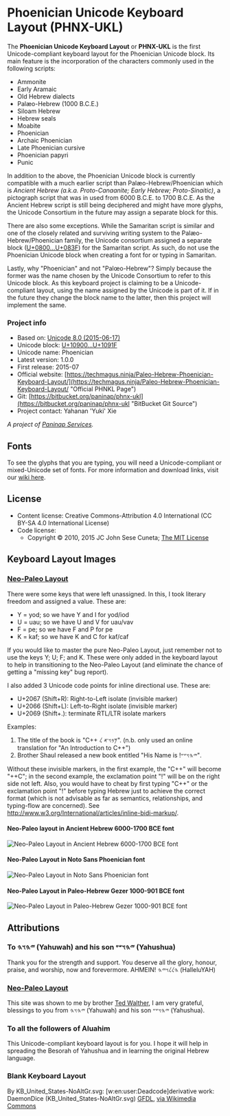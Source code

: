 # Phoenician Unicode Keyboard Layout (PHNX-UKL)
The **Phoenician Unicode Keyboard Layout** or **PHNX-UKL** is the first Unicode-compliant keyboard layout for the Phoenician Unicode block. Its main feature is the incorporation of the characters commonly used in the following scripts:

  * Ammonite
  * Early Aramaic
  * Old Hebrew dialects
  * Palæo-Hebrew (1000 B.C.E.)
  * Siloam Hebrew
  * Hebrew seals
  * Moabite
  * Phoenician
  * Archaic Phoenician
  * Late Phoenician cursive
  * Phoenician papyri
  * Punic

In addition to the above, the Phoenician Unicode block is currently compatible with a much earlier script than Palæo-Hebrew/Phoenician which is _Ancient Hebrew (a.k.a. Proto-Canaanite; Early Hebrew; Proto-Sinaitic)_, a pictograph script that was in used from 6000 B.C.E. to 1700 B.C.E. As the Ancient Hebrew script is still being deciphered and might have more glyphs, the Unicode Consortium in the future may assign a separate block for this.

There are also some exceptions. While the Samaritan script is similar and one of the closely related and surviving writing system to the Palæo-Hebrew/Phoenician family, the Unicode consortium assigned a separate block ([U+0800…U+083F]) for the Samaritan script. As such, do not use the Phoenician Unicode block when creating a font for or typing in Samaritan.

Lastly, why "Phoenician" and not "Palœo-Hebrew"? Simply because the former was the name chosen by the Unicode Consortium to refer to this Unicode block. As this keyboard project is claiming to be a Unicode-compliant layout, using the name assigned by the Unicode is part of it. If in the future they change the block name to the latter, then this project will implement the same.

### Project info
  * Based on: [Unicode 8.0 (2015-06-17)]
  * Unicode block: [U+10900…U+1091F]
  * Unicode name: Phoenician
  * Latest version: 1.0.0
  * First release: 2015-07
  * Official website: [https://techmagus.ninja/Paleo-Hebrew-Phoenician-Keyboard-Layout/](https://techmagus.ninja/Paleo-Hebrew-Phoenician-Keyboard-Layout/ "Official PHNKL Page")
  * Git: [https://bitbucket.org/paninap/phnx-ukl](https://bitbucket.org/paninap/phnx-ukl "BitBucket Git Source")
  * Project contact: Yahanan 'Yuki' Xie

_A project of [Paninap Services]._

## Fonts
To see the glyphs that you are typing, you will need a Unicode-compliant or mixed-Unicode set of fonts. For more information and download links, visit our [wiki here](https://bitbucket.org/paninap/phnx-ukl/wiki/Fonts "Fonts").

## License
  * Content license: Creative Commons-Attribution 4.0 International (CC BY-SA 4.0 International License)
  * Code license:
      * Copyright © 2010, 2015 JC John Sese Cuneta; [The MIT License](https://bitbucket.org/paninap/phnx-ukl/wiki/License "LICENSE")

## Keyboard Layout Images
### [Neo-Paleo Layout]
There were some keys that were left unassigned. In this, I took literary freedom and assigned a value. These are:

  * Y = yod; so we have Y and I for yod/iod
  * U = uau; so we have U and V for uau/vav
  * F = pe; so we have F and P for pe
  * K = kaf; so we have K and C for kaf/caf

If you would like to master the pure Neo-Paleo Layout, just remember not to use the keys Y; U; F; and K. These were only added in the keyboard layout to help in transitioning to the Neo-Paleo Layout (and eliminate the chance of getting a "missing key" bug report).

I also added 3 Unicode code points for inline directional use. These are:

  * U+2067 (Shift+R): Right-to-Left isolate (invisible marker)
  * U+2066 (Shift+L): Left-to-Right isolate (invisible marker)
  * U+2069 (Shift+.): terminate RTL/LTR isolate markers

Examples:

  1. The title of the book is "⁧𐤌𐤁𐤅𐤀 𐤋 ⁦C++⁩⁩". (n.b. only used an online translation for "An Introduction to C++")
  2. Brother Shaul released a new book entitled "His Name is ⁧𐤉𐤄𐤅𐤔𐤏!⁩".

Without these invisible markers, in the first example, the "C++" will become "++C"; in the second example, the exclamation point "!" will be on the right side not left. Also, you would have to cheat by first typing "C++" or the exclamation point "!" before typing Hebrew just to achieve the correct format (which is not advisable as far as semantics, relationships, and typing-flow are concerned). See http://www.w3.org/International/articles/inline-bidi-markup/.

#### Neo-Paleo layout in Ancient Hebrew 6000-1700 BCE font
![Neo-Paleo Layout in Ancient Hebrew 6000-1700 BCE font](https://bitbucket.org/repo/Kd9xpk/images/1830288730-PHNX-Neo_in_Ancient_Hebrew_6000-1700BCE_font.png "Neo-Paleo Layout in Ancient Hebrew 6000-1700 BCE font")

#### Neo-Paleo Layout in Noto Sans Phoenician font
![Neo-Paleo Layout in Noto Sans Phoenician font](https://bitbucket.org/repo/Kd9xpk/images/105382865-PHNX-Neo_in_Noto_Sans_Phoenician_font.png "Neo-Paleo Layout in Noto Sans Phoenician font")

#### Neo-Paleo Layout in Paleo-Hebrew Gezer 1000-901 BCE font
![Neo-Paleo Layout in Paleo-Hebrew Gezer 1000-901 BCE font](https://bitbucket.org/repo/Kd9xpk/images/64072058-PHNX-Neo_in_Paleo-Hebrew_Gezer_1000-901BCE_font.png "Neo-Paleo Layout in Paleo-Hebrew Gezer 1000-901 BCE font")

## Attributions
### To 𐤉𐤄𐤅𐤄 (Yahuwah) and his son 𐤉𐤄𐤅𐤔𐤏 (Yahushua)
Thank you for the strength and support. You deserve all the glory, honour, praise, and worship, now and forevermore. AHMEIN! 𐤄𐤋𐤋𐤅𐤉𐤄 (HalleluYAH)

### [Neo-Paleo Layout]
This site was shown to me by brother [Ted Walther](https://www.facebook.com/tederific "Ted Walther"), I am very grateful, blessings to you from 𐤉𐤄𐤅𐤄 (Yahuwah) and his son 𐤉𐤄𐤅𐤔𐤏 (Yahushua).

### To all the followers of Aluahim
This Unicode-compliant keyboard layout is for you. I hope it will help in spreading the Besorah of Yahushua and in learning the original Hebrew language.

### Blank Keyboard Layout
By KB_United_States-NoAltGr.svg: [w:en:user:Deadcode]derivative work: DaemonDice (KB_United_States-NoAltGr.svg) [GFDL](http://www.gnu.org/copyleft/fdl.html), [via Wikimedia Commons](https://commons.wikimedia.org/wiki/File%3ABlank_BRSB_Keyboard_Layout.svg)

[U+0800…U+083F]: http://www.unicode.org/charts/PDF/U0800.pdf "Official Unicode Consortium code chart for Samaritan (PDF)"
[Unicode 8.0 (2015-06-17)]: http://blog.unicode.org/2015/06/announcing-unicode-standard-version-80.html "Announcing The Unicode® Standard, Version 8.0"
[U+10900…U+1091F]: http://www.unicode.org/charts/PDF/U10900.pdf "Official Unicode Consortium code chart for Phoenician (PDF)"
[Paninap Services]: https://bitbucket.org/paninap "Paninap Services Git"
[Neo-Paleo Layout]: http://loveandtruth.net/neopaleo.html "Neo-Paleo Transliteration Scheme for a Neo-Paleo Hebrew Encoding Standard"
